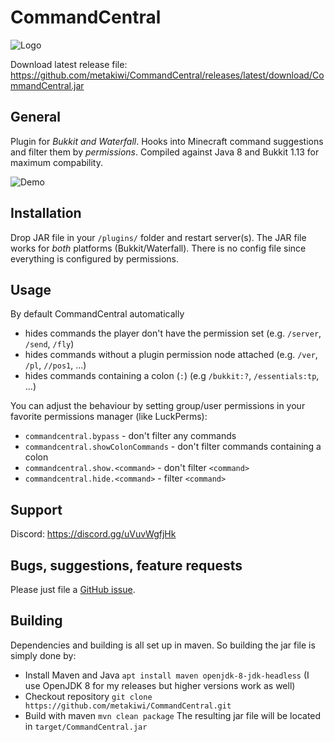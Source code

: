 # CommandCentral
![Logo](https://imgtr.ee/images/2023/07/16/e8e6427ce0f3859aa4bcdc5c1e6cf0f9.png)

Download latest release file: https://github.com/metakiwi/CommandCentral/releases/latest/download/CommandCentral.jar

## General
Plugin for *Bukkit and Waterfall*. Hooks into Minecraft command suggestions and filter them by *permissions*. Compiled against Java 8 and Bukkit 1.13 for maximum compability.

![Demo](https://imgtr.ee/images/2023/07/16/0ebc385987763d9c1d6821e93e479897.png)

## Installation
Drop JAR file in your `/plugins/` folder and restart server(s). The JAR file works for *both* platforms (Bukkit/Waterfall). There is no config file since everything is configured by permissions.

## Usage
By default CommandCentral automatically
* hides commands the player don't have the permission set (e.g. `/server`, `/send`, `/fly`)
* hides commands without a plugin permission node attached (e.g. `/ver`, `/pl`, `//pos1`, ...)
* hides commands containing a colon (`:`) (e.g `/bukkit:?`, `/essentials:tp`, ...)

You can adjust the behaviour by setting group/user permissions in your favorite permissions manager (like LuckPerms):
* `commandcentral.bypass` - don't filter any commands
* `commandcentral.showColonCommands` - don't filter commands containing a colon
* `commandcentral.show.<command>` - don't filter `<command>`
* `commandcentral.hide.<command>` - filter `<command>`

## Support
Discord: https://discord.gg/uVuvWgfjHk

## Bugs, suggestions, feature requests
Please just file a [GitHub issue](https://github.com/metakiwi/CommandCentral/issues).

## Building
Dependencies and building is all set up in maven. So building the jar file is simply done by:
* Install Maven and Java `apt install maven openjdk-8-jdk-headless` (I use OpenJDK 8 for my releases but higher versions work as well)
* Checkout repository `git clone https://github.com/metakiwi/CommandCentral.git`
* Build with maven `mvn clean package`
The resulting jar file will be located in `target/CommandCentral.jar`
